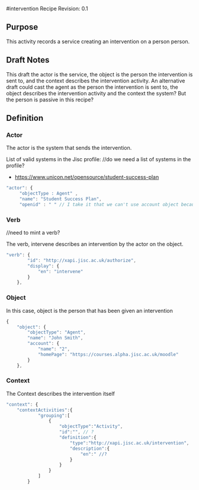 #intervention Recipe
Revision: 0.1 

## Purpose
This activity records a service creating an intervention on a person person.

## Draft Notes
This draft the actor is the service, the object is the person the intervention is sent to, and the context describes the intervention activity. 
An alternative draft could cast the agent as the person the intervention is sent to, the object describes the intervention activity and the context the system? But the person is passive in this recipe?

## Definition
### Actor
 

The actor is the system that sends the intervention.

List of valid systems in the Jisc profile: //do we need a list of systems in the profile?

* https://www.unicon.net/opensource/student-success-plan


``` Javascript
"actor": {
	 "objectType : Agent" ,
     "name": "Student Success Plan",
     "openid" : " " // I take it that we can't use account object because there is no account, Possible options are openid , mbox_sha1sum and mbox
```

### Verb

//need to mint a verb?

The verb, intervene describes an intervention by the actor on the object.

``` javascript
"verb": {
        "id": "http://xapi.jisc.ac.uk/authorize",
        "display": {
            "en": "intervene"
        }
    },
```


### Object

In this case, object is the person that has been given an intervention 

``` Javascript
{
    "object": {
        "objectType": "Agent",
        "name": "John Smith",
        "account": {
            "name": "2",
            "homePage": "https://courses.alpha.jisc.ac.uk/moodle"
        }
    },
```

### Context

The Context describes the intervention itself


``` javascript
"context": {
	"contextActivities":{
            "grouping":[
                {
                    "objectType":"Activity",
                    "id":"", // ?
                    "definition":{
                        "type":"http://xapi.jisc.ac.uk/intervention",
                        "description":{
                            "en":" //?
                        }
                    }
                }
            ]
        }
```


